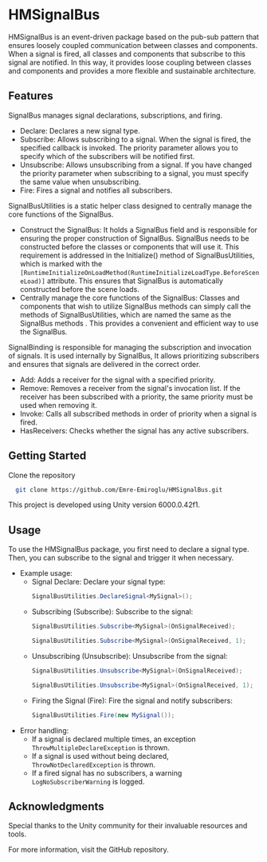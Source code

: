 # HMSignalBus
HMSignalBus is an event-driven package based on the pub-sub pattern that ensures loosely coupled communication between classes and components. When a signal is fired, all classes and components that subscribe to this signal are notified. In this way, it provides loose coupling between classes and components and provides a more flexible and sustainable architecture.

## Features
SignalBus manages signal declarations, subscriptions, and firing.
* Declare: Declares a new signal type.
* Subscribe: Allows subscribing to a signal. When the signal is fired, the specified callback is invoked. The priority parameter allows you to specify which of the subscribers will be notified first.
* Unsubscribe: Allows unsubscribing from a signal. If you have changed the priority parameter when subscribing to a signal, you must specify the same value when unsubscribing.
* Fire: Fires a signal and notifies all subscribers.

SignalBusUtilities is a static helper class designed to centrally manage the core functions of the SignalBus.
* Construct the SignalBus: It holds a SignalBus field and is responsible for ensuring the proper construction of SignalBus. SignalBus needs to be constructed before the classes or components that will use it. This requirement is addressed in the Initialize() method of SignalBusUtilities, which is marked with the `[RuntimeInitializeOnLoadMethod(RuntimeInitializeLoadType.BeforeSceneLoad)]` attribute. This ensures that SignalBus is automatically constructed before the scene loads.
* Centrally manage the core functions of the SignalBus: Classes and components that wish to utilize SignalBus methods can simply call the methods of SignalBusUtilities, which are named the same as the SignalBus methods . This provides a convenient and efficient way to use the SignalBus.

SignalBinding is responsible for managing the subscription and invocation of signals. It is used internally by SignalBus, It allows prioritizing subscribers and ensures that signals are delivered in the correct order.
* Add: Adds a receiver for the signal with a specified priority.
* Remove: Removes a receiver from the signal's invocation list. If the receiver has been subscribed with a priority, the same priority must be used when removing it.
* Invoke: Calls all subscribed methods in order of priority when a signal is fired.
* HasReceivers: Checks whether the signal has any active subscribers.

## Getting Started
Clone the repository
```bash
  git clone https://github.com/Emre-Emiroglu/HMSignalBus.git
```
This project is developed using Unity version 6000.0.42f1.

## Usage
To use the HMSignalBus package, you first need to declare a signal type. Then, you can subscribe to the signal and trigger it when necessary.
* Example usage:
  * Signal Declare: Declare your signal type:
    ```csharp
    SignalBusUtilities.DeclareSignal<MySignal>();
    ```
  * Subscribing (Subscribe): Subscribe to the signal:
    ```csharp
    SignalBusUtilities.Subscribe<MySignal>(OnSignalReceived);
    
    SignalBusUtilities.Subscribe<MySignal>(OnSignalReceived, 1);
    ```
  * Unsubscribing (Unsubscribe): Unsubscribe from the signal:
    ```csharp
    SignalBusUtilities.Unsubscribe<MySignal>(OnSignalReceived);
    
    SignalBusUtilities.Unsubscribe<MySignal>(OnSignalReceived, 1);
    ```
  * Firing the Signal (Fire): Fire the signal and notify subscribers:
    ```csharp
    SignalBusUtilities.Fire(new MySignal());
    ```
* Error handling:
    * If a signal is declared multiple times, an exception `ThrowMultipleDeclareException` is thrown.
    * If a signal is used without being declared, `ThrowNotDeclaredException` is thrown.
    * If a fired signal has no subscribers, a warning `LogNoSubscriberWarning` is logged.

## Acknowledgments
Special thanks to the Unity community for their invaluable resources and tools.

For more information, visit the GitHub repository.